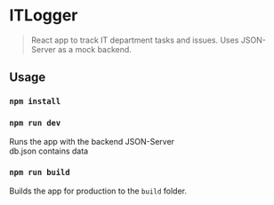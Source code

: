 # ITLogger

> React app to track IT department tasks and issues. Uses JSON-Server as a mock backend.

## Usage

### `npm install`

### `npm run dev`

Runs the app with the backend JSON-Server<br>
db.json contains data

### `npm run build`

Builds the app for production to the `build` folder.<br>
